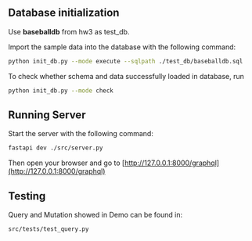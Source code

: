 ## Database initialization
Use **baseballdb** from hw3 as test_db.

Import the sample data into the database with the following command:

```bash
python init_db.py --mode execute --sqlpath ./test_db/baseballdb.sql
```
To check whether schema and data successfully loaded in database, run
```bash
python init_db.py --mode check
```

## Running Server 
Start the server with the following command:

```bash
fastapi dev ./src/server.py
```

Then open your browser and go to [http://127.0.0.1:8000/graphql](http://127.0.0.1:8000/graphql)

## Testing
Query and Mutation showed in Demo can be found in:
```bash
src/tests/test_query.py
```
